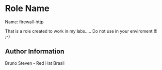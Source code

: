 
Role Name
=========

Name: firewall-http

That is a role created to work in my labs..... Do not use in your enviroment !!! ;-)

Author Information
------------------

Bruno Steven - Red Hat Brasil
